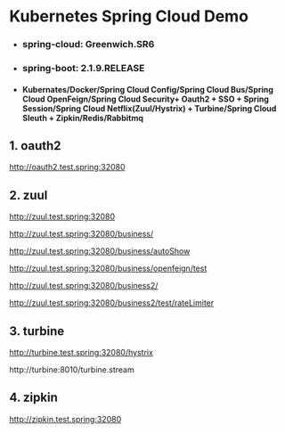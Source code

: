 # Kubernetes Spring Cloud Demo
- ### spring-cloud: Greenwich.SR6
- ### spring-boot: 2.1.9.RELEASE
- #### Kubernates/Docker/Spring Cloud Config/Spring Cloud Bus/Spring Cloud OpenFeign/Spring Cloud Security+ Oauth2 + SSO + Spring Session/Spring Cloud Netflix(Zuul/Hystrix) + Turbine/Spring Cloud Sleuth + Zipkin/Redis/Rabbitmq


## 1. oauth2

http://oauth2.test.spring:32080

## 2. zuul

http://zuul.test.spring:32080

http://zuul.test.spring:32080/business/

http://zuul.test.spring:32080/business/autoShow

http://zuul.test.spring:32080/business/openfeign/test

http://zuul.test.spring:32080/business2/

http://zuul.test.spring:32080/business2/test/rateLimiter

## 3. turbine

http://turbine.test.spring:32080/hystrix

http://turbine:8010/turbine.stream

## 4. zipkin

http://zipkin.test.spring:32080
